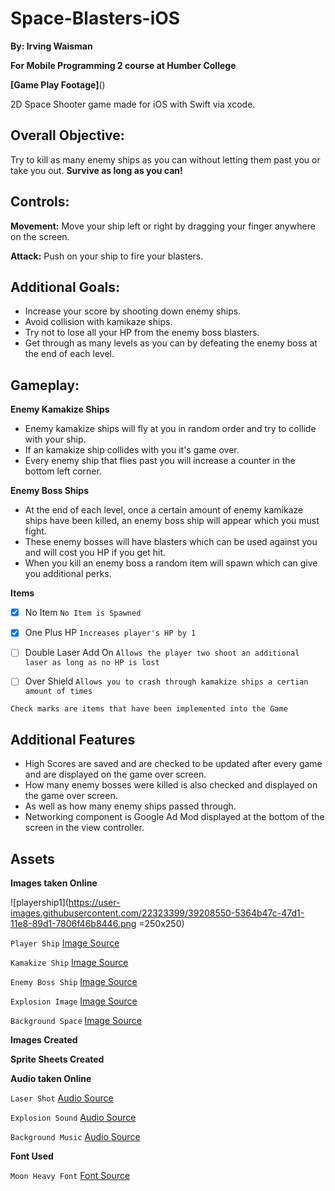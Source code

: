 # Space-Blasters-iOS

**By: Irving Waisman**

**For Mobile Programming 2 course at Humber College**

**[Game Play Footage]**() 

2D Space Shooter game made for iOS with Swift via xcode.

## Overall Objective:
Try to kill as many enemy ships as you can without letting them past you or take you out. **Survive as long as you can!**

## Controls:
**Movement:**  Move your ship left or right by dragging your finger anywhere on the screen.

**Attack:**   Push on your ship to fire your blasters.

## Additional Goals:
- Increase your score by shooting down enemy ships.
- Avoid collision with kamikaze ships.
- Try not to lose all your HP from the enemy boss blasters.
- Get through as many levels as you can by defeating the enemy boss at the end of each level.

## Gameplay:
**Enemy Kamakize Ships**
- Enemy kamakize ships will fly at you in random order and try to collide with your ship.
- If an kamakize ship collides with you it's game over.
- Every enemy ship that flies past you will increase a counter in the bottom left corner.

**Enemy Boss Ships**
- At the end of each level, once a certain amount of enemy kamikaze ships have been killed, an enemy boss ship will appear which you must fight. 
- These enemy bosses will have blasters which can be used against you and will cost you HP if you get hit.
- When you kill an enemy boss a random item will spawn which can give you additional perks.

**Items**

- [x] No Item `No Item is Spawned`

- [x] One Plus HP `Increases player's HP by 1`

- [ ] Double Laser Add On `Allows the player two shoot an additional laser as long as no HP is lost`

- [ ] Over Shield `Allows you to crash through kamakize ships a certian amount of times`

`Check marks are items that have been implemented into the Game`

## Additional Features
- High Scores are saved and are checked to be updated after every game and are displayed on the game over screen.
- How many enemy bosses were killed is also checked and displayed on the game over screen.
- As well as how many enemy ships passed through.
- Networking component is Google Ad Mod displayed at the bottom of the screen in the view controller.

## Assets

**Images taken Online**

![playership1](https://user-images.githubusercontent.com/22323399/39208550-5364b47c-47d1-11e8-89d1-7806f46b8446.png =250x250)

`Player Ship` [Image Source](https://www.google.ca/search?biw=1214&bih=1227&tbm=isch&sa=1&ei=LXjfWvrAGfCmggfn_qOwDw&q=2d+player+spaceships&oq=2d+player+spaceships&gs_l=psy-ab.3...350469.353531.0.353642.17.16.0.1.1.0.93.879.16.16.0....0...1c.1.64.psy-ab..0.9.444...0j0i67k1j0i8i30k1j0i24k1j0i30k1.0.v464ZW_0Duo#imgrc=y688ecpeTD1wtM:)

`Kamakize Ship` [Image Source](https://www.google.ca/search?tbm=isch&q=2d+spaceships&spell=1&sa=X&ved=0ahUKEwiy-ZvdxdPaAhVpZN8KHfz_AXoQBQimASgA&biw=1214&bih=1270&dpr=2#imgrc=8bRHPYxrRkJ9oM:)

`Enemy Boss Ship` [Image Source](https://www.google.ca/search?biw=1214&bih=1270&tbm=isch&sa=1&ei=7nffWtTRJKjv_QbW_JWADw&q=2d+enemy+boss+ships&oq=2d+enemy+boss+ships&gs_l=psy-ab.3...242919.245845.0.245988.16.16.0.0.0.0.60.820.16.16.0....0...1c.1.64.psy-ab..0.6.315...0j0i67k1j0i8i30k1j0i24k1j0i30k1.0.X_6SjN6qXVQ#imgrc=CUYX6G8zo97TQM:)

`Explosion Image` [Image Source](https://www.google.ca/search?q=2d+explosion&tbm=isch&source=lnt&tbs=ic:trans&sa=X&ved=0ahUKEwjfjMXLzNPaAhUEON8KHRz3Bo4QpwUIHg&biw=1214&bih=1227&dpr=2#imgdii=RX69pqkVxsGWDM:&imgrc=JiP5eJ_WTcEMTM:)

`Background Space` [Image Source](https://www.google.ca/search?q=www.toxsoft.com+space+background&source=lnms&tbm=isch&sa=X&ved=0ahUKEwiWn7PtyNPaAhVIPN8KHbwuA1UQ_AUICigB&biw=1214&bih=1227#imgrc=SIh6eCYeqRW8-M:)

**Images Created**

**Sprite Sheets Created**

**Audio taken Online**

`Laser Shot` [Audio Source](https://freesound.org/people/bubaproducer/sounds/151022/)

`Explosion Sound` [Audio Source](https://freesound.org/people/bareform/sounds/218721/)

`Background Music` [Audio Source](https://freesound.org/people/levelclearer/sounds/259324/)

**Font Used**

`Moon Heavy Font` [Font Source](https://www.dafont.com/moon-get.font) 
